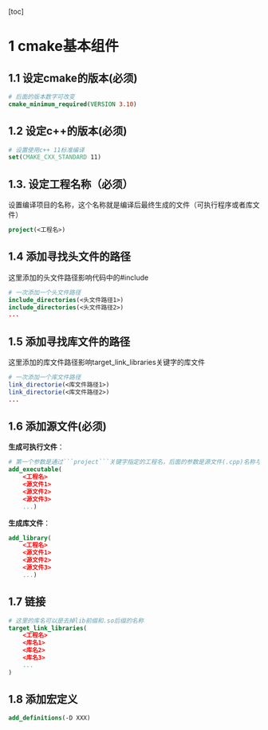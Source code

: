 [toc]
# 1 cmake基本组件
## 1.1 设定cmake的版本(必须)
```cmake
# 后面的版本数字可改变
cmake_minimum_required(VERSION 3.10)
```

## 1.2 设定c++的版本(必须)
```cmake
# 设置使用c++ 11标准编译
set(CMAKE_CXX_STANDARD 11)
```

## 1.3. 设定工程名称（必须）
设置编译项目的名称，这个名称就是编译后最终生成的文件（可执行程序或者库文件）
```cmake
project(<工程名>)
```

## 1.4 添加寻找头文件的路径
这里添加的头文件路径影响代码中的#include
```cmake
# 一次添加一个头文件路径
include_directories(<头文件路径1>)
include_directories(<头文件路径2>)
...
```


## 1.5 添加寻找库文件的路径
这里添加的库文件路径影响target_link_libraries关键字的库文件
```cmake
# 一次添加一个库文件路径
link_directorie(<库文件路径1>)
link_directorie(<库文件路径2>)
...
```

## 1.6 添加源文件(必须)
**生成可执行文件**：
```cmake
# 第一个参数是通过```project```关键字指定的工程名，后面的参数是源文件(.cpp)名称与本CMakeLists.txt的相对路径
add_executable(
    <工程名>
    <源文件1>
    <源文件2>
    <源文件3>
    ...)
```

**生成库文件**：
```cmake
add_library(
    <工程名>
    <源文件1>
    <源文件2>
    <源文件3>
    ...)
```

## 1.7 链接
```cmake
# 这里的库名可以是去掉lib前缀和.so后缀的名称
target_link_libraries(
    <工程名>
    <库名1>
    <库名2>
    <库名3>
    ...
)
```

## 1.8 添加宏定义
```cmake
add_definitions(-D XXX)
```
